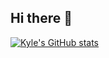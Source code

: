 ## Hi there 👋

<!--
**kkeilson/kkeilson** is a ✨ _special_ ✨ repository because its `README.md` (this file) appears on your GitHub profile.

Here are some ideas to get you started:

- 🔭 I’m currently working on ...
- 🌱 I’m currently learning ...
- 👯 I’m looking to collaborate on ...
- 🤔 I’m looking for help with ...
- 💬 Ask me about ...
- 📫 How to reach me: ...
- 😄 Pronouns: ...
- ⚡ Fun fact: ...
-->

[![Kyle's GitHub stats](https://github-readme-stats.vercel.app/api?username=kkeilson)](https://github.com/anuraghazra/github-readme-stats)
